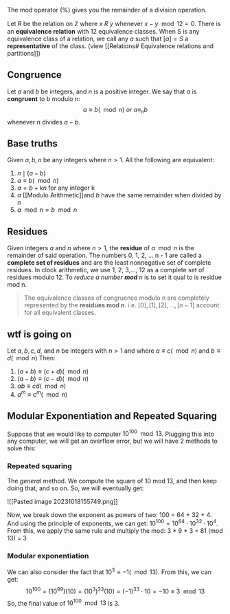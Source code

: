 The mod operator (%) gives you the remainder of a division operation. 

Let R be the relation on $\mathbb{Z}$ where $x\ R\ y$ whenever $x - y \mod 12 = 0$. There is an **equivalence relation** with 12 equivalence classes. 
When S is any equivalence class of a relation, we call any $a$ such that $[a] = S$ a **representative** of the class. (view [[Relations# Equivalence relations and partitions]])

## Congruence
Let $a$ and $b$ be integers, and $n$ is a positive integer. We say that $a$ is **congruent** to b modulo n: 
$$a \equiv b (\mod n) \ or \ a\equiv_nb$$
whenever $n$ divides $a  -b$. 
## Base truths
Given $a, b, n$ be any integers where $n > 1$. All the following are equivalent: 
1. $n \mid (a - b)$
2. $a \equiv b (\mod n)$
3. $a = b + kn$ for any integer k
4. $a$ [[Modulo Arithmetic]]and $b$ have the same remainder when divided by $n$
5. $a \mod n = b \mod n$
## Residues
Given integers $a$ and $n$ where $n>1$, the **residue** of $a \mod n$ is the remainder of said operation. 
The numbers 0, 1, 2, ... n - 1 are called a **complete set of residues** and are the least nonnegative set of complete residues. 
In clock arithmetic, we use 1, 2, 3,..., 12 as a complete set of residues modulo 12.
To *reduce a number **mod** n* is to set it qual to is residue mod n. 

> The equivalence classes of congruence modulo n are completely represented by the **residues mod n**. i.e. $[0], [1], [2], ...,[n-1]$ account for all equivalent classes.

## wtf is going on
Let $a, b, c, d$, and $n$ be integers with $n > 1$ and where $a \equiv c (\mod n)$ and $b\equiv d (\mod n)$
Then: 
1. $(a +b) \equiv (c+d) (\mod n)$
2. $(a-b) \equiv (c-d) (\mod n)$
3. $ab \equiv cd (\mod n)$
4. $a^m \equiv c^m (\mod n)$

## Modular Exponentiation and Repeated Squaring
Suppose that we would like to computer $10^{100} \mod 13$. Plugging this into any computer, we will get an overflow error, but we will have 2 methods to solve this: 
### Repeated squaring
The *general* method. We compute the square of 10 mod 13, and then keep doing that, and so on. So, we will eventually get: 

![[Pasted image 20231018155749.png]]

Now, we break down the exponent as powers of two: 100 = 64 + 32 + 4. And using the principle of exponents, we can get: $10^{100}=10^{64}\cdot 10^{32}\cdot10^4$. From this, we apply the same rule and multiply the mod: 3 * 9 * 3 = 81 (mod 13) = 3

### Modular exponentiation
We can also consider the fact that $10^3 \equiv -1 (\mod 13)$. From this, we can get: 
$$10^{100} = (10^{99})(10) = (10^3)^{33}(10) = (-1)^{33}\cdot 10 = -10 \equiv 3 \mod 13$$
So, the final value of $10^{100}\mod 13$ is 3. 
